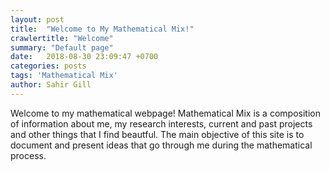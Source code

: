 ```yaml
---
layout: post
title:  "Welcome to My Mathematical Mix!"
crawlertitle: "Welcome"
summary: "Default page"
date:   2018-08-30 23:09:47 +0700
categories: posts
tags: 'Mathematical Mix'
author: Sahir Gill
---
```


Welcome to my mathematical webpage! Mathematical Mix is a composition of information about me, my research interests, current and past projects and other things that I find beautful. The main objective of this site is to document and present ideas that go through me during the mathematical process. 